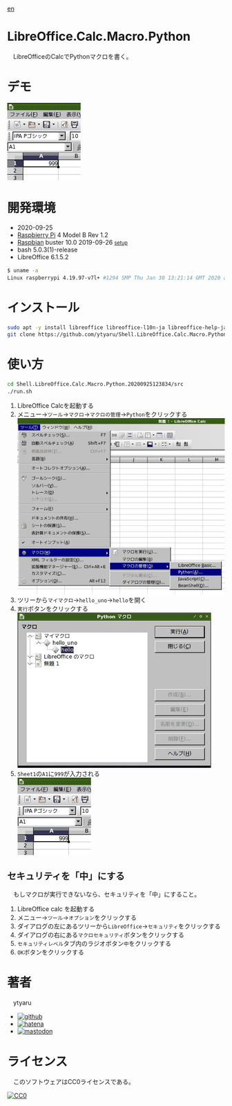 [en](./README.md)

# LibreOffice.Calc.Macro.Python

　LibreOfficeのCalcでPythonマクロを書く。

# デモ

![demo](https://github.com/ytyaru/Shell.LibreOffice.Calc.Macro.Python.20200925123834/blob/master/doc/run2.png?raw=true)  

# 開発環境

* <time datetime="2020-09-25T12:38:20+0900">2020-09-25</time>
* [Raspbierry Pi](https://ja.wikipedia.org/wiki/Raspberry_Pi) 4 Model B Rev 1.2
* [Raspbian](https://ja.wikipedia.org/wiki/Raspbian) buster 10.0 2019-09-26 <small>[setup](http://ytyaru.hatenablog.com/entry/2019/12/25/222222)</small>
* bash 5.0.3(1)-release
* LibreOffice 6.1.5.2

```sh
$ uname -a
Linux raspberrypi 4.19.97-v7l+ #1294 SMP Thu Jan 30 13:21:14 GMT 2020 armv7l GNU/Linux
```

# インストール

```sh
sudo apt -y install libreoffice libreoffice-l10n-ja libreoffice-help-ja
git clone https://github.com/ytyaru/Shell.LibreOffice.Calc.Macro.Python.20200925123834
```

# 使い方

```sh
cd Shell.LibreOffice.Calc.Macro.Python.20200925123834/src
./run.sh
```

1. LibreOffice Calcを起動する
2. メニュー→`ツール`→`マクロ`→`マクロの管理`→`Python`をクリックする  
![demo](https://github.com/ytyaru/Shell.LibreOffice.Calc.Macro.Python.20200925123834/blob/master/doc/run0.png?raw=true)  
3. ツリーから`マイマクロ`→`hello_uno`→`hello`を開く  
4. `実行`ボタンをクリックする  
![demo](https://github.com/ytyaru/Shell.LibreOffice.Calc.Macro.Python.20200925123834/blob/master/doc/run1.png?raw=true)  
5. `Sheet1`の`A1`に`999`が入力される  
![demo](https://github.com/ytyaru/Shell.LibreOffice.Calc.Macro.Python.20200925123834/blob/master/doc/run2.png?raw=true)  

## セキュリティを「中」にする

　もしマクロが実行できないなら、セキュリティを「中」にすること。

1. LibreOffice calc を起動する
2. メニュー→`ツール`→`オプション`をクリックする
3. ダイアログの左にあるツリーから`LibreOffice`→`セキュリティ`をクリックする
4. ダイアログの右にある`マクロセキュリティ`ボタンをクリックする
5. `セキュリティレベル`タブ内のラジオボタン`中`をクリックする
6. `OK`ボタンをクリックする

# 著者

　ytyaru

* [![github](http://www.google.com/s2/favicons?domain=github.com)](https://github.com/ytyaru "github")
* [![hatena](http://www.google.com/s2/favicons?domain=www.hatena.ne.jp)](http://ytyaru.hatenablog.com/ytyaru "hatena")
* [![mastodon](http://www.google.com/s2/favicons?domain=mstdn.jp)](https://mstdn.jp/web/accounts/233143 "mastdon")

# ライセンス

　このソフトウェアはCC0ライセンスである。

[![CC0](http://i.creativecommons.org/p/zero/1.0/88x31.png "CC0")](http://creativecommons.org/publicdomain/zero/1.0/deed.ja)

